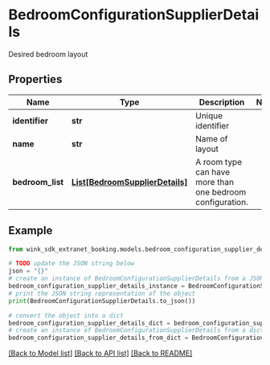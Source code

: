 # BedroomConfigurationSupplierDetails

Desired bedroom layout

## Properties

Name | Type | Description | Notes
------------ | ------------- | ------------- | -------------
**identifier** | **str** | Unique identifier | 
**name** | **str** | Name of layout | 
**bedroom_list** | [**List[BedroomSupplierDetails]**](BedroomSupplierDetails.md) | A room type can have more than one bedroom configuration. | 

## Example

```python
from wink_sdk_extranet_booking.models.bedroom_configuration_supplier_details import BedroomConfigurationSupplierDetails

# TODO update the JSON string below
json = "{}"
# create an instance of BedroomConfigurationSupplierDetails from a JSON string
bedroom_configuration_supplier_details_instance = BedroomConfigurationSupplierDetails.from_json(json)
# print the JSON string representation of the object
print(BedroomConfigurationSupplierDetails.to_json())

# convert the object into a dict
bedroom_configuration_supplier_details_dict = bedroom_configuration_supplier_details_instance.to_dict()
# create an instance of BedroomConfigurationSupplierDetails from a dict
bedroom_configuration_supplier_details_from_dict = BedroomConfigurationSupplierDetails.from_dict(bedroom_configuration_supplier_details_dict)
```
[[Back to Model list]](../README.md#documentation-for-models) [[Back to API list]](../README.md#documentation-for-api-endpoints) [[Back to README]](../README.md)


